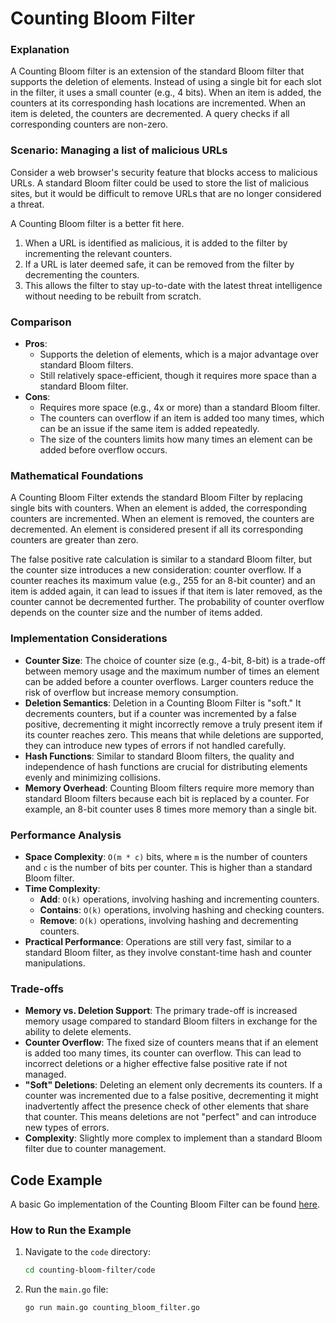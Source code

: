 # Counting Bloom Filter

### Explanation

A Counting Bloom filter is an extension of the standard Bloom filter that supports the deletion of elements. Instead of using a single bit for each slot in the filter, it uses a small counter (e.g., 4 bits). When an item is added, the counters at its corresponding hash locations are incremented. When an item is deleted, the counters are decremented. A query checks if all corresponding counters are non-zero.

### Scenario: Managing a list of malicious URLs

Consider a web browser's security feature that blocks access to malicious URLs. A standard Bloom filter could be used to store the list of malicious sites, but it would be difficult to remove URLs that are no longer considered a threat.

A Counting Bloom filter is a better fit here.
1.  When a URL is identified as malicious, it is added to the filter by incrementing the relevant counters.
2.  If a URL is later deemed safe, it can be removed from the filter by decrementing the counters.
3.  This allows the filter to stay up-to-date with the latest threat intelligence without needing to be rebuilt from scratch.

### Comparison

*   **Pros**:
    *   Supports the deletion of elements, which is a major advantage over standard Bloom filters.
    *   Still relatively space-efficient, though it requires more space than a standard Bloom filter.
*   **Cons**:
    *   Requires more space (e.g., 4x or more) than a standard Bloom filter.
    *   The counters can overflow if an item is added too many times, which can be an issue if the same item is added repeatedly.
    *   The size of the counters limits how many times an element can be added before overflow occurs.

### Mathematical Foundations

A Counting Bloom Filter extends the standard Bloom Filter by replacing single bits with counters. When an element is added, the corresponding counters are incremented. When an element is removed, the counters are decremented. An element is considered present if all its corresponding counters are greater than zero.

The false positive rate calculation is similar to a standard Bloom filter, but the counter size introduces a new consideration: counter overflow. If a counter reaches its maximum value (e.g., 255 for an 8-bit counter) and an item is added again, it can lead to issues if that item is later removed, as the counter cannot be decremented further. The probability of counter overflow depends on the counter size and the number of items added.

### Implementation Considerations

*   **Counter Size**: The choice of counter size (e.g., 4-bit, 8-bit) is a trade-off between memory usage and the maximum number of times an element can be added before a counter overflows. Larger counters reduce the risk of overflow but increase memory consumption.
*   **Deletion Semantics**: Deletion in a Counting Bloom Filter is "soft." It decrements counters, but if a counter was incremented by a false positive, decrementing it might incorrectly remove a truly present item if its counter reaches zero. This means that while deletions are supported, they can introduce new types of errors if not handled carefully.
*   **Hash Functions**: Similar to standard Bloom filters, the quality and independence of hash functions are crucial for distributing elements evenly and minimizing collisions.
*   **Memory Overhead**: Counting Bloom filters require more memory than standard Bloom filters because each bit is replaced by a counter. For example, an 8-bit counter uses 8 times more memory than a single bit.

### Performance Analysis

*   **Space Complexity**: `O(m * c)` bits, where `m` is the number of counters and `c` is the number of bits per counter. This is higher than a standard Bloom filter.
*   **Time Complexity**:
    *   **Add**: `O(k)` operations, involving hashing and incrementing counters.
    *   **Contains**: `O(k)` operations, involving hashing and checking counters.
    *   **Remove**: `O(k)` operations, involving hashing and decrementing counters.
*   **Practical Performance**: Operations are still very fast, similar to a standard Bloom filter, as they involve constant-time hash and counter manipulations.

### Trade-offs

*   **Memory vs. Deletion Support**: The primary trade-off is increased memory usage compared to standard Bloom filters in exchange for the ability to delete elements.
*   **Counter Overflow**: The fixed size of counters means that if an element is added too many times, its counter can overflow. This can lead to incorrect deletions or a higher effective false positive rate if not managed.
*   **"Soft" Deletions**: Deleting an element only decrements its counters. If a counter was incremented due to a false positive, decrementing it might inadvertently affect the presence check of other elements that share that counter. This means deletions are not "perfect" and can introduce new types of errors.
*   **Complexity**: Slightly more complex to implement than a standard Bloom filter due to counter management.

## Code Example

A basic Go implementation of the Counting Bloom Filter can be found [here](code/counting_bloom_filter.go).

### How to Run the Example

1.  Navigate to the `code` directory:
    ```bash
    cd counting-bloom-filter/code
    ```
2.  Run the `main.go` file:
    ```bash
    go run main.go counting_bloom_filter.go
    ```
